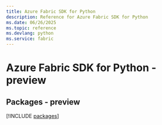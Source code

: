 ```yaml
---
title: Azure Fabric SDK for Python
description: Reference for Azure Fabric SDK for Python
ms.date: 06/26/2025
ms.topic: reference
ms.devlang: python
ms.service: fabric
---
```

# Azure Fabric SDK for Python - preview
## Packages - preview
[!INCLUDE [packages](fabric-index.md)]